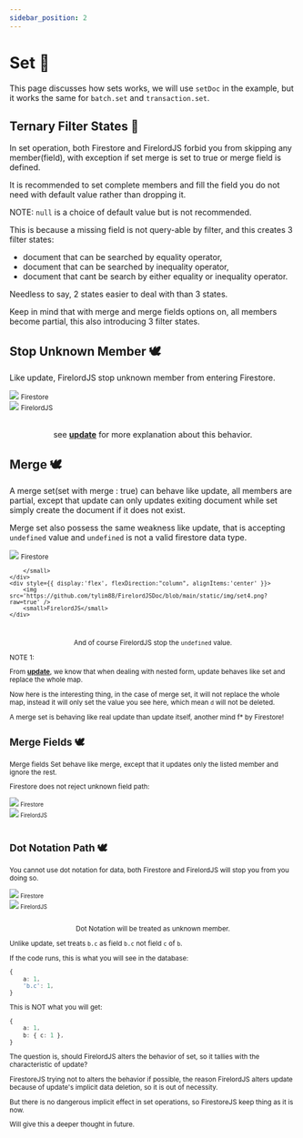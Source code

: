 ```yaml
---
sidebar_position: 2
---
```


# Set 🍒

This page discusses how sets works, we will use `setDoc` in the example, but it works the same for `batch.set` and `transaction.set`.

## Ternary Filter States 🦜

In set operation, both Firestore and FirelordJS forbid you from skipping any member(field), with exception if set merge is set to true or merge field is defined.

It is recommended to set complete members and fill the field you do not need with default value rather than dropping it.

NOTE: `null` is a choice of default value but is not recommended.

This is because a missing field is not query-able by filter, and this creates 3 filter states:

- document that can be searched by equality operator,
- document that can be searched by inequality operator,
- document that cant be search by either equality or inequality operator.

Needless to say, 2 states easier to deal with than 3 states.

Keep in mind that with merge and merge fields options on, all members become partial, this also introducing 3 filter states.

## Stop Unknown Member 🕊️

Like update, FirelordJS stop unknown member from entering Firestore.

<div  style={{ display:'flex', justifyContent:'space-around' }}>
    <div style={{ display:'flex', flexDirection:"column", alignItems:'center' }}>
        <img src='https://github.com/tylim88/FirelordJSDoc/blob/main/static/img/set1.png?raw=true' />
        <small>Firestore</small>
    </div>
    <div style={{ display:'flex', flexDirection:"column", alignItems:'center' }}>
        <img src='https://github.com/tylim88/FirelordJSDoc/blob/main/static/img/set2.png?raw=true' />
        <small>FirelordJS</small>
    </div>
</div>
<br/>
<div align='center'>

see **[update](./update#the-firelordjss-way)** for more explanation about this behavior.

</div>

## Merge 🕊️

A merge set(set with merge : true) can behave like update, all members are partial, except that update can only updates exiting document while set simply create the document if it does not exist.

Merge set also possess the same weakness like update, that is accepting `undefined` value and `undefined` is not a valid firestore data type.

<div  style={{ display:'flex', justifyContent:'space-around' }}>
    <div style={{ display:'flex', flexDirection:"column", alignItems:'center' }}>
        <img src='https://github.com/tylim88/FirelordJSDoc/blob/main/static/img/set3.png?raw=true' />
        <small>Firestore
        
        </small>
    </div>
    <div style={{ display:'flex', flexDirection:"column", alignItems:'center' }}>
        <img src='https://github.com/tylim88/FirelordJSDoc/blob/main/static/img/set4.png?raw=true' />
        <small>FirelordJS</small>
    </div>
</div>
<br/>
<div align='center'>

And of course FirelordJS stop the `undefined` value.

</div>

NOTE 1:

From **[update](./update#the-firelordjss-way)**, we know that when dealing with nested form, update behaves like set and replace the whole map.

Now here is the interesting thing, in the case of merge set, it will not replace the whole map, instead it will only set the value you see here, which mean `d` will not be deleted.

A merge set is behaving like real update than update itself, another mind f\* by Firestore!

## Merge Fields 🕊️

Merge fields Set behave like merge, except that it updates only the listed member and ignore the rest.

Firestore does not reject unknown field path:

<div  style={{ display:'flex', justifyContent:'space-around' }}>
    <div style={{ display:'flex', flexDirection:"column", alignItems:'center' }}>
        <img src='https://github.com/tylim88/FirelordJSDoc/blob/main/static/img/set5.png?raw=true' />
        <small>Firestore</small>
    </div>
    <div style={{ display:'flex', flexDirection:"column", alignItems:'center' }}>
        <img src='https://github.com/tylim88/FirelordJSDoc/blob/main/static/img/set6.png?raw=true' />
        <small>FirelordJS</small>
    </div>
</div>
<br/>

## Dot Notation Path 🕊️

You cannot use dot notation for data, both Firestore and FirelordJS will stop you from you doing so.

<div  style={{ display:'flex', justifyContent:'space-around' }}>
    <div style={{ display:'flex', flexDirection:"column", alignItems:'center' }}>
        <img src='https://github.com/tylim88/FirelordJSDoc/blob/main/static/img/set7.png?raw=true' />
        <small>Firestore</small>
    </div>
    <div style={{ display:'flex', flexDirection:"column", alignItems:'center' }}>
        <img src='https://github.com/tylim88/FirelordJSDoc/blob/main/static/img/set8.png?raw=true' />
        <small>FirelordJS</small>
    </div>
</div>
<br/>
<div align='center'>

Dot Notation will be treated as unknown member.

</div>

Unlike update, set treats `b.c` as field `b.c` not field `c` of `b`.

If the code runs, this is what you will see in the database:

```ts
{
	a: 1,
	'b.c': 1,
}
```

This is NOT what you will get:

```ts
{
	a: 1,
	b: { c: 1 },
}
```

The question is, should FirelordJS alters the behavior of set, so it tallies with the characteristic of update?

FirestoreJS trying not to alters the behavior if possible, the reason FirelordJS alters update because of update's implicit data deletion, so it is out of necessity.

But there is no dangerous implicit effect in set operations, so FirestoreJS keep thing as it is now.

Will give this a deeper thought in future.
